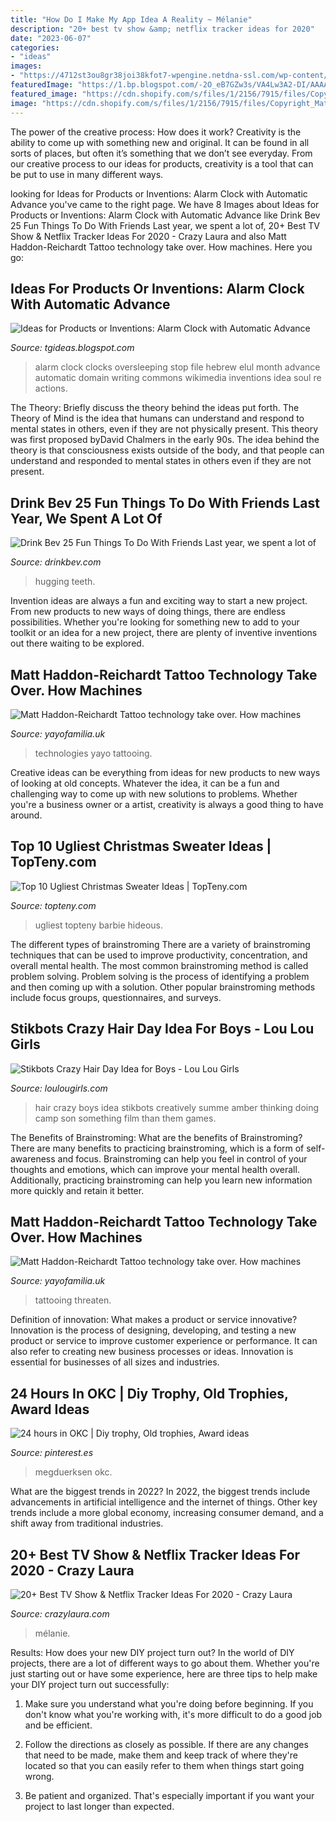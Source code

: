 ```yaml
---
title: "How Do I Make My App Idea A Reality ~ Mélanie"
description: "20+ best tv show &amp; netflix tracker ideas for 2020"
date: "2023-06-07"
categories:
- "ideas"
images:
- "https://4712st3ou8gr38joi38kfot7-wpengine.netdna-ssl.com/wp-content/uploads/2016/11/Sikbot-crazy-hair-day-683x1024.jpg"
featuredImage: "https://1.bp.blogspot.com/-2O_eB7GZw3s/VA4Lw3A2-DI/AAAAAAAAAew/Ko-ACLuvP84/s1600/Alarm_Clocks_20101105.jpg"
featured_image: "https://cdn.shopify.com/s/files/1/2156/7915/files/Copyright_Matt_Haddon_Reichardt_9_480x480.jpg?v=1620327446"
image: "https://cdn.shopify.com/s/files/1/2156/7915/files/Copyright_Matt_Haddon_Reichardt_9_480x480.jpg?v=1620327446"
---
```



The power of the creative process: How does it work?
Creativity is the ability to come up with something new and original. It can be found in all sorts of places, but often it’s something that we don’t see everyday. From our creative process to our ideas for products, creativity is a tool that can be put to use in many different ways.

	

		
looking for Ideas for Products or Inventions: Alarm Clock with Automatic Advance you've came to the right page. We have 8 Images about Ideas for Products or Inventions: Alarm Clock with Automatic Advance like Drink Bev 25 Fun Things To Do With Friends Last year, we spent a lot of, 20+ Best TV Show &amp; Netflix Tracker Ideas For 2020 - Crazy Laura and also Matt Haddon-Reichardt Tattoo technology take over. How machines. Here you go:
		
    
## Ideas For Products Or Inventions: Alarm Clock With Automatic Advance

<img loading=lazy src="https://1.bp.blogspot.com/-2O_eB7GZw3s/VA4Lw3A2-DI/AAAAAAAAAew/Ko-ACLuvP84/s1600/Alarm_Clocks_20101105.jpg" onerror="this.onerror=null;this.src='https://tse2.mm.bing.net/th?id=OIP.a6CgaGgnCYZelzZXdVj2SwHaJ3&amp;pid=15.1';" alt="Ideas for Products or Inventions: Alarm Clock with Automatic Advance">

_Source: tgideas.blogspot.com_

>alarm clock clocks oversleeping stop file hebrew elul month advance automatic domain writing commons wikimedia inventions idea soul re actions. 

	

The Theory: Briefly discuss the theory behind the ideas put forth.
The Theory of Mind is the idea that humans can understand and respond to mental states in others, even if they are not physically present. This theory was first proposed byDavid Chalmers in the early 90s. The idea behind the theory is that consciousness exists outside of the body, and that people can understand and responded to mental states in others even if they are not present.

    
## Drink Bev 25 Fun Things To Do With Friends Last Year, We Spent A Lot Of

<img loading=lazy src="https://cdn.shopify.com/s/files/1/3001/0772/articles/1F1A7019FINALedit_190f7ac9-4422-417e-82f7-45e2dd8a3265_1200x1200.jpg?v=1626516401" onerror="this.onerror=null;this.src='https://tse4.mm.bing.net/th?id=OIP.BAhlWcRvw4Nd1nGRJGeAzQHaE8&amp;pid=15.1';" alt="Drink Bev 25 Fun Things To Do With Friends Last year, we spent a lot of">

_Source: drinkbev.com_

>hugging teeth. 

	

Invention ideas are always a fun and exciting way to start a new project. From new products to new ways of doing things, there are endless possibilities. Whether you're looking for something new to add to your toolkit or an idea for a new project, there are plenty of inventive inventions out there waiting to be explored.

    
## Matt Haddon-Reichardt Tattoo Technology Take Over. How Machines

<img loading=lazy src="https://cdn.shopify.com/s/files/1/2156/7915/articles/1_1200x801.jpg?v=1620329359" onerror="this.onerror=null;this.src='https://tse3.mm.bing.net/th?id=OIP.PQf9xKerwHfTypZ97fUbOAHaE8&amp;pid=15.1';" alt="Matt Haddon-Reichardt Tattoo technology take over. How machines">

_Source: yayofamilia.uk_

>technologies yayo tattooing. 

	

Creative ideas can be everything from ideas for new products to new ways of looking at old concepts. Whatever the idea, it can be a fun and challenging way to come up with new solutions to problems. Whether you're a business owner or a artist, creativity is always a good thing to have around.

    
## Top 10 Ugliest Christmas Sweater Ideas | TopTeny.com

<img loading=lazy src="https://www.topteny.com/wp-content/uploads/2014/12/diy-ugly-Christmas-sweater-ideas-20.jpg" onerror="this.onerror=null;this.src='https://tse1.mm.bing.net/th?id=OIP.t6dx_XMTdA9TQlPgvl2zzgHaJ3&amp;pid=15.1';" alt="Top 10 Ugliest Christmas Sweater Ideas | TopTeny.com">

_Source: topteny.com_

>ugliest topteny barbie hideous. 

	

The different types of brainstroming
There are a variety of brainstroming techniques that can be used to improve productivity, concentration, and overall mental health. The most common brainstroming method is called problem solving. Problem solving is the process of identifying a problem and then coming up with a solution. Other popular brainstroming methods include focus groups, questionnaires, and surveys.

    
## Stikbots Crazy Hair Day Idea For Boys - Lou Lou Girls

<img loading=lazy src="https://4712st3ou8gr38joi38kfot7-wpengine.netdna-ssl.com/wp-content/uploads/2016/11/Sikbot-crazy-hair-day-683x1024.jpg" onerror="this.onerror=null;this.src='https://tse2.mm.bing.net/th?id=OIP.22XNiLfUq9fQGY3k-kdlXwHaLG&amp;pid=15.1';" alt="Stikbots Crazy Hair Day Idea for Boys - Lou Lou Girls">

_Source: loulougirls.com_

>hair crazy boys idea stikbots creatively summe amber thinking doing camp son something film than them games. 

	

The Benefits of Brainstroming: What are the benefits of Brainstroming?
There are many benefits to practicing brainstroming, which is a form of self-awareness and focus. Brainstroming can help you feel in control of your thoughts and emotions, which can improve your mental health overall. Additionally, practicing brainstroming can help you learn new information more quickly and retain it better.

    
## Matt Haddon-Reichardt Tattoo Technology Take Over. How Machines

<img loading=lazy src="https://cdn.shopify.com/s/files/1/2156/7915/files/Copyright_Matt_Haddon_Reichardt_9_480x480.jpg?v=1620327446" onerror="this.onerror=null;this.src='https://tse4.mm.bing.net/th?id=OIP.K83BHQG0nMGdO6MbjtF5jwHaE8&amp;pid=15.1';" alt="Matt Haddon-Reichardt Tattoo technology take over. How machines">

_Source: yayofamilia.uk_

>tattooing threaten. 

	

Definition of innovation: What makes a product or service innovative?
Innovation is the process of designing, developing, and testing a new product or service to improve customer experience or performance. It can also refer to creating new business processes or ideas. Innovation is essential for businesses of all sizes and industries.

    
## 24 Hours In OKC | Diy Trophy, Old Trophies, Award Ideas

<img loading=lazy src="https://i.pinimg.com/originals/d7/e9/73/d7e973c899de9fa596177929998970e3.jpg" onerror="this.onerror=null;this.src='https://tse2.mm.bing.net/th?id=OIP.K1-fe0V7Qc52_oL6Ph1KgAHaJ4&amp;pid=15.1';" alt="24 hours in OKC | Diy trophy, Old trophies, Award ideas">

_Source: pinterest.es_

>megduerksen okc. 

	

What are the biggest trends in 2022?
In 2022, the biggest trends include advancements in artificial intelligence and the internet of things. Other key trends include a more global economy, increasing consumer demand, and a shift away from traditional industries.

    
## 20+ Best TV Show &amp; Netflix Tracker Ideas For 2020 - Crazy Laura

<img loading=lazy src="https://p7t2r7c4.stackpathcdn.com/wp-content/uploads/2019/10/tv-tracking-page.jpg" onerror="this.onerror=null;this.src='https://tse2.mm.bing.net/th?id=OIP.ILnxvYmR4VPtq2O-NIgiHgHaLH&amp;pid=15.1';" alt="20+ Best TV Show &amp; Netflix Tracker Ideas For 2020 - Crazy Laura">

_Source: crazylaura.com_

>mélanie. 

	

Results: How does your new DIY project turn out?
In the world of DIY projects, there are a lot of different ways to go about them. Whether you're just starting out or have some experience, here are three tips to help make your DIY project turn out successfully:
1. Make sure you understand what you're doing before beginning. If you don't know what you're working with, it's more difficult to do a good job and be efficient.

2. Follow the directions as closely as possible. If there are any changes that need to be made, make them and keep track of where they're located so that you can easily refer to them when things start going wrong.

3. Be patient and organized. That's especially important if you want your project to last longer than expected.


